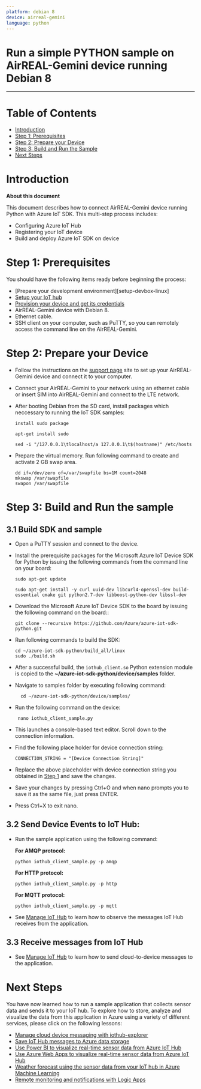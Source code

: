 ```yaml
---
platform: debian 8
device: airreal-gemini 
language: python
---
```


Run a simple PYTHON sample on AirREAL-Gemini device running Debian 8
===
---

# Table of Contents

-   [Introduction](#Introduction)
-   [Step 1: Prerequisites](#Prerequisites)
-   [Step 2: Prepare your Device](#PrepareDevice)
-   [Step 3: Build and Run the Sample](#Build)
-   [Next Steps](#NextSteps)

<a name="Introduction"></a>
# Introduction

**About this document**

This document describes how to connect AirREAL-Gemini device running Python with Azure IoT SDK. This multi-step process includes:
-   Configuring Azure IoT Hub
-   Registering your IoT device
-   Build and deploy Azure IoT SDK on device

<a name="Prerequisites"></a>
# Step 1: Prerequisites

You should have the following items ready before beginning the process:

-   [Prepare your development environment][setup-devbox-linux]
-   [Setup your IoT hub][lnk-setup-iot-hub]
-   [Provision your device and get its credentials][lnk-manage-iot-hub]
-   AirREAL-Gemini device with Debian 8.
-   Ethernet cable.
-   SSH client on your computer, such as PuTTY, so you can remotely access the command line on the AirREAL-Gemini.

<a name="PrepareDevice"></a>
# Step 2: Prepare your Device
-   Follow the instructions on the [support page](http://www.mi-j.co.jp/support) site to set up your AirREAL-Gemini device and connect it to your computer.
-   Connect your AirREAL-Gemini  to your network using an ethernet cable or insert SIM into AirREAL-Gemini and connect to the LTE network.
-   After booting Debian from the SD card, install packages which neccessary to running the IoT SDK samples:

        install sudo package

        apt-get install sudo

        sed -i "/127.0.0.1\tlocalhost/a 127.0.0.1\t$(hostname)" /etc/hosts

-   Prepare the virtual memory. Run following command to create and activate 2 GB swap area.

        dd if=/dev/zero of=/var/swapfile bs=1M count=2048
        mkswap /var/swapfile
        swapon /var/swapfile

<a name="Build"></a>
# Step 3: Build and Run the sample

<a name="Load"></a>
## 3.1 Build SDK and sample

-   Open a PuTTY session and connect to the device.

-   Install the prerequisite packages for the Microsoft Azure IoT Device SDK for Python by issuing the following commands from the command line on your board:

        sudo apt-get update

        sudo apt-get install -y curl uuid-dev libcurl4-openssl-dev build-essential cmake git python2.7-dev libboost-python-dev libssl-dev

-   Download the Microsoft Azure IoT Device SDK to the board by issuing the following command on the board::

        git clone --recursive https://github.com/Azure/azure-iot-sdk-python.git

-   Run following commands to build the SDK:

        cd ~/azure-iot-sdk-python/build_all/linux
	    sudo ./build.sh    

-   After a successful build, the `iothub_client.so` Python extension module is copied to the **~/azure-iot-sdk-python/device/samples** folder.

- Navigate to samples folder by executing following command:

        cd ~/azure-iot-sdk-python/device/samples/

-   Run the following command on the device:

         nano iothub_client_sample.py

-   This launches a console-based text editor. Scroll down to the connection information.

-   Find the following place holder for device connection string:
   
        CONNECTION_STRING = "[Device Connection String]"

-   Replace the above placeholder with device connection string you obtained in [Step 1](#Prerequisites) and save the changes.

-   Save your changes by pressing Ctrl+O and when nano prompts you to save it as the same file, just press ENTER.

-   Press Ctrl+X to exit nano.

## 3.2 Send Device Events to IoT Hub:

-   Run the sample application using the following command:

    **For AMQP protocol:**

        python iothub_client_sample.py -p amqp

    **For HTTP protocol:**

        python iothub_client_sample.py -p http

    **For MQTT protocol:**

        python iothub_client_sample.py -p mqtt

-   See [Manage IoT Hub][lnk-manage-iot-hub] to learn how to observe the messages IoT Hub receives from the application.

## 3.3 Receive messages from IoT Hub

-   See [Manage IoT Hub][lnk-manage-iot-hub] to learn how to send cloud-to-device messages to the application.

<a name="NextSteps"></a>
# Next Steps

You have now learned how to run a sample application that collects sensor data and sends it to your IoT hub. To explore how to store, analyze and visualize the data from this application in Azure using a variety of different services, please click on the following lessons:

-   [Manage cloud device messaging with iothub-explorer]
-   [Save IoT Hub messages to Azure data storage]
-   [Use Power BI to visualize real-time sensor data from Azure IoT Hub]
-   [Use Azure Web Apps to visualize real-time sensor data from Azure IoT Hub]
-   [Weather forecast using the sensor data from your IoT hub in Azure Machine Learning]
-   [Remote monitoring and notifications with Logic Apps]   

[Manage cloud device messaging with iothub-explorer]: https://docs.microsoft.com/en-us/azure/iot-hub/iot-hub-explorer-cloud-device-messaging
[Save IoT Hub messages to Azure data storage]: https://docs.microsoft.com/en-us/azure/iot-hub/iot-hub-store-data-in-azure-table-storage
[Use Power BI to visualize real-time sensor data from Azure IoT Hub]: https://docs.microsoft.com/en-us/azure/iot-hub/iot-hub-live-data-visualization-in-power-bi
[Use Azure Web Apps to visualize real-time sensor data from Azure IoT Hub]: https://docs.microsoft.com/en-us/azure/iot-hub/iot-hub-live-data-visualization-in-web-apps
[Weather forecast using the sensor data from your IoT hub in Azure Machine Learning]: https://docs.microsoft.com/en-us/azure/iot-hub/iot-hub-weather-forecast-machine-learning
[Remote monitoring and notifications with Logic Apps]: https://docs.microsoft.com/en-us/azure/iot-hub/iot-hub-monitoring-notifications-with-azure-logic-apps
[setup-devbox-python]: https://github.com/Azure/azure-iot-device-ecosystem/blob/master/get_started/python-devbox-setup.md
[lnk-setup-iot-hub]: ../setup_iothub.md
[lnk-manage-iot-hub]: ../manage_iot_hub.md

